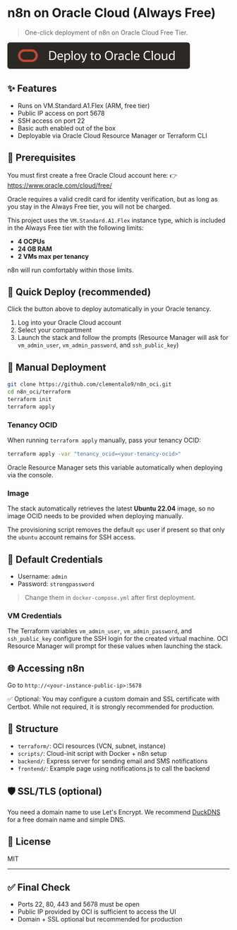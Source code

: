 # n8n on Oracle Cloud (Always Free)

> One-click deployment of n8n on Oracle Cloud Free Tier.

[![Deploy to Oracle Cloud](https://github.com/clementalo9/oke_A1/blob/main/images/Deploy2OCI.svg)](https://cloud.oracle.com/resourcemanager/stacks/create?zipUrl=https://github.com/clementalo9/n8n_oci/archive/refs/heads/main.zip)

## ✨ Features
- Runs on VM.Standard.A1.Flex (ARM, free tier)
- Public IP access on port 5678
- SSH access on port 22
- Basic auth enabled out of the box
- Deployable via Oracle Cloud Resource Manager or Terraform CLI

## 📝 Prerequisites
You must first create a free Oracle Cloud account here:
👉 https://www.oracle.com/cloud/free/

Oracle requires a valid credit card for identity verification, but as long as you stay in the Always Free tier, you will not be charged.

This project uses the `VM.Standard.A1.Flex` instance type, which is included in the Always Free tier with the following limits:
- **4 OCPUs**
- **24 GB RAM**
- **2 VMs max per tenancy**

n8n will run comfortably within those limits.

## 🚀 Quick Deploy (recommended)
Click the button above to deploy automatically in your Oracle tenancy.

1. Log into your Oracle Cloud account
2. Select your compartment
3. Launch the stack and follow the prompts
   (Resource Manager will ask for `vm_admin_user`, `vm_admin_password`,
   and `ssh_public_key`)

## 🔧 Manual Deployment
```bash
git clone https://github.com/clementalo9/n8n_oci.git
cd n8n_oci/terraform
terraform init
terraform apply
```

### Tenancy OCID
When running `terraform apply` manually, pass your tenancy OCID:

```bash
terraform apply -var "tenancy_ocid=<your-tenancy-ocid>"
```

Oracle Resource Manager sets this variable automatically when deploying via the console.

### Image
The stack automatically retrieves the latest **Ubuntu 22.04** image, so no image
OCID needs to be provided when deploying manually.

The provisioning script removes the default `opc` user if present so that only the
`ubuntu` account remains for SSH access.

## 🔐 Default Credentials
- Username: `admin`
- Password: `strongpassword`

> Change them in `docker-compose.yml` after first deployment.

### VM Credentials
The Terraform variables `vm_admin_user`, `vm_admin_password`, and `ssh_public_key`
configure the SSH login for the created virtual machine. OCI Resource Manager
will prompt for these values when launching the stack.

## 🌐 Accessing n8n
Go to `http://<your-instance-public-ip>:5678`

✅ Optional: You may configure a custom domain and SSL certificate with Certbot. While not required, it is strongly recommended for production.

## 📂 Structure
 - `terraform/`: OCI resources (VCN, subnet, instance)
 - `scripts/`: Cloud-init script with Docker + n8n setup
 - `backend/`: Express server for sending email and SMS notifications
 - `frontend/`: Example page using notifications.js to call the backend

## 🛡️ SSL/TLS (optional)
You need a domain name to use Let's Encrypt. We recommend [DuckDNS](https://www.duckdns.org) for a free domain name and simple DNS.

## 📜 License
MIT

---

## ✅ Final Check
- Ports 22, 80, 443 and 5678 must be open
- Public IP provided by OCI is sufficient to access the UI
- Domain + SSL optional but recommended for production
